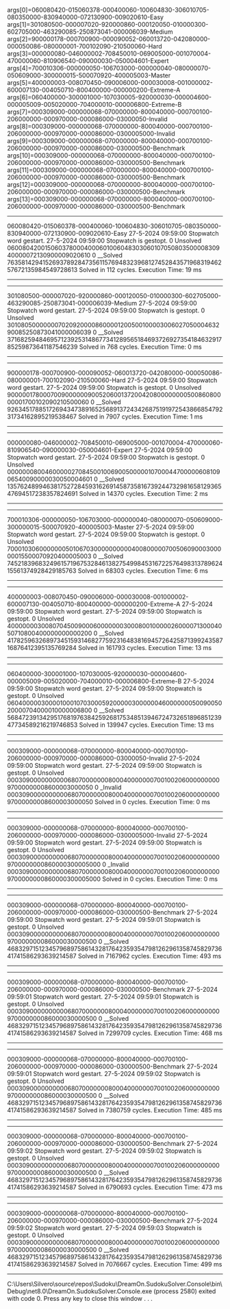 args[0]=060080420-015060378-000400060-100604830-306010705-080350000-830940000-072130900-009020610-Easy
args[1]=301080500-000007020-920000860-000120050-010000300-602705000-463290085-250873041-000006039-Medium
args[2]=900000178-000700900-000090052-060013720-042080000-000050086-080000001-700102090-210500060-Hard
args[3]=000000080-046000002-708450010-069005000-001070004-470000060-810906540-090000030-050004601-Expert
args[4]=700010306-000000050-106703000-000000040-080000070-050609000-300000015-500070920-400005003-Master
args[5]=400000003-008070450-090006000-000030008-001000002-600007130-004050710-800400000-000000200-Extreme-A
args[6]=060400000-300001000-107030005-920000030-000004600-000005009-005020000-704000010-000006800-Extreme-B
args[7]=000309000-000000068-070000000-800040000-000700100-206000000-000970000-000086000-03000050-Invalid
args[8]=000309000-000000068-070000000-800040000-000700100-206000000-000970000-000086000-0300005000-Invalid
args[9]=000309000-000000068-070000000-800040000-000700100-206000000-000970000-000086000-030000500-Benchmark
args[10]=000309000-000000068-070000000-800040000-000700100-206000000-000970000-000086000-030000500-Benchmark
args[11]=000309000-000000068-070000000-800040000-000700100-206000000-000970000-000086000-030000500-Benchmark
args[12]=000309000-000000068-070000000-800040000-000700100-206000000-000970000-000086000-030000500-Benchmark
args[13]=000309000-000000068-070000000-800040000-000700100-206000000-000970000-000086000-030000500-Benchmark
******************
060080420-015060378-000400060-100604830-306010705-080350000-830940000-072130900-009020610-Easy
27-5-2024 09:59:00 Stopwatch word gestart.
27-5-2024 09:59:00 Stopwatch is gestopt.
0 Unsolved 060080420015060378000400060100604830306010705080350000830940000072130900009020610
0 __Solved 763581429415269378928473561157694832396812745284357196831946257672135984549728613
Solved in 112 cycles.
Execution Time: 19 ms
******************
******************
301080500-000007020-920000860-000120050-010000300-602705000-463290085-250873041-000006039-Medium
27-5-2024 09:59:00 Stopwatch word gestart.
27-5-2024 09:59:00 Stopwatch is gestopt.
0 Unsolved 301080500000007020920000860000120050010000300602705000463290085250873041000006039
0 __Solved 371682594846957123925314867734128956518469372692735418463291785259873641187546239
Solved in 768 cycles.
Execution Time: 0 ms
******************
******************
900000178-000700900-000090052-060013720-042080000-000050086-080000001-700102090-210500060-Hard
27-5-2024 09:59:00 Stopwatch word gestart.
27-5-2024 09:59:00 Stopwatch is gestopt.
0 Unsolved 900000178000700900000090052060013720042080000000050086080000001700102090210500060
0 __Solved 926345178851726943473891652568913724342687519197254386685479231734162895219538467
Solved in 7907 cycles.
Execution Time: 1 ms
******************
******************
000000080-046000002-708450010-069005000-001070004-470000060-810906540-090000030-050004601-Expert
27-5-2024 09:59:00 Stopwatch word gestart.
27-5-2024 09:59:00 Stopwatch is gestopt.
0 Unsolved 000000080046000002708450010069005000001070004470000060810906540090000030050004601
0 __Solved 135762489946381752728459316269145873581673924473298165812936547694517238357824691
Solved in 14370 cycles.
Execution Time: 2 ms
******************
******************
700010306-000000050-106703000-000000040-080000070-050609000-300000015-500070920-400005003-Master
27-5-2024 09:59:00 Stopwatch word gestart.
27-5-2024 09:59:00 Stopwatch is gestopt.
0 Unsolved 700010306000000050106703000000000040080000070050609000300000015500070920400005003
0 __Solved 745218396832496157196753284613827549984531672257649831378962415561374928429185763
Solved in 68303 cycles.
Execution Time: 6 ms
******************
******************
400000003-008070450-090006000-000030008-001000002-600007130-004050710-800400000-000000200-Extreme-A
27-5-2024 09:59:00 Stopwatch word gestart.
27-5-2024 09:59:00 Stopwatch is gestopt.
0 Unsolved 400000003008070450090006000000030008001000002600007130004050710800400000000000200
0 __Solved 417825963268973451593146827759231648381694572642587139924358716876412395135769284
Solved in 161793 cycles.
Execution Time: 13 ms
******************
******************
060400000-300001000-107030005-920000030-000004600-000005009-005020000-704000010-000006800-Extreme-B
27-5-2024 09:59:00 Stopwatch word gestart.
27-5-2024 09:59:00 Stopwatch is gestopt.
0 Unsolved 060400000300001000107030005920000030000004600000005009005020000704000010000006800
0 __Solved 568472391342951768197638425926817534851394672473265189685123947734589216219746853
Solved in 139947 cycles.
Execution Time: 13 ms
******************
******************
000309000-000000068-070000000-800040000-000700100-206000000-000970000-000086000-03000050-Invalid
27-5-2024 09:59:00 Stopwatch word gestart.
27-5-2024 09:59:00 Stopwatch is gestopt.
0 Unsolved 00030900000000006807000000080004000000070010020600000000097000000008600003000050
0 _Invalid 00030900000000006807000000080004000000070010020600000000097000000008600003000050
Solved in 0 cycles.
Execution Time: 0 ms
******************
******************
000309000-000000068-070000000-800040000-000700100-206000000-000970000-000086000-0300005000-Invalid
27-5-2024 09:59:00 Stopwatch word gestart.
27-5-2024 09:59:00 Stopwatch is gestopt.
0 Unsolved 0003090000000000680700000008000400000007001002060000000009700000000860000300005000
0 _Invalid 0003090000000000680700000008000400000007001002060000000009700000000860000300005000
Solved in 0 cycles.
Execution Time: 0 ms
******************
******************
000309000-000000068-070000000-800040000-000700100-206000000-000970000-000086000-030000500-Benchmark
27-5-2024 09:59:00 Stopwatch word gestart.
27-5-2024 09:59:01 Stopwatch is gestopt.
0 Unsolved 000309000000000068070000000800040000000700100206000000000970000000086000030000500
0 __Solved 468329715123457968975861432817642359354798126296135874582973641741586293639214587
Solved in 7167962 cycles.
Execution Time: 493 ms
******************
******************
000309000-000000068-070000000-800040000-000700100-206000000-000970000-000086000-030000500-Benchmark
27-5-2024 09:59:01 Stopwatch word gestart.
27-5-2024 09:59:01 Stopwatch is gestopt.
0 Unsolved 000309000000000068070000000800040000000700100206000000000970000000086000030000500
0 __Solved 468329715123457968975861432817642359354798126296135874582973641741586293639214587
Solved in 7299709 cycles.
Execution Time: 468 ms
******************
******************
000309000-000000068-070000000-800040000-000700100-206000000-000970000-000086000-030000500-Benchmark
27-5-2024 09:59:01 Stopwatch word gestart.
27-5-2024 09:59:02 Stopwatch is gestopt.
0 Unsolved 000309000000000068070000000800040000000700100206000000000970000000086000030000500
0 __Solved 468329715123457968975861432817642359354798126296135874582973641741586293639214587
Solved in 7380759 cycles.
Execution Time: 485 ms
******************
******************
000309000-000000068-070000000-800040000-000700100-206000000-000970000-000086000-030000500-Benchmark
27-5-2024 09:59:02 Stopwatch word gestart.
27-5-2024 09:59:02 Stopwatch is gestopt.
0 Unsolved 000309000000000068070000000800040000000700100206000000000970000000086000030000500
0 __Solved 468329715123457968975861432817642359354798126296135874582973641741586293639214587
Solved in 6790693 cycles.
Execution Time: 473 ms
******************
******************
000309000-000000068-070000000-800040000-000700100-206000000-000970000-000086000-030000500-Benchmark
27-5-2024 09:59:02 Stopwatch word gestart.
27-5-2024 09:59:03 Stopwatch is gestopt.
0 Unsolved 000309000000000068070000000800040000000700100206000000000970000000086000030000500
0 __Solved 468329715123457968975861432817642359354798126296135874582973641741586293639214587
Solved in 7076667 cycles.
Execution Time: 499 ms
******************

C:\Users\Silvero\source\repos\Sudoku\DreamOn.SudokuSolver.Console\bin\Debug\net8.0\DreamOn.SudokuSolver.Console.exe (process 2580) exited with code 0.
Press any key to close this window . . .
